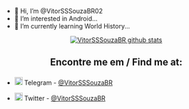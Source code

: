 - 👋 Hi, I’m @VitorSSSouzaBR02
- 👀 I’m interested in Android...
- 🌱 I’m currently learning World History...

[<p align="center">![ VitorSSSouzaBR github stats](https://github-readme-stats.vercel.app/api?username=VitorSSSouzaBR&show_icons=true&include_all_commits=false&bg_color=90,29ABE2,4F00BC&title_color=fff&text_color=fff&icon_color=00FFFF&border_color=00FFFF&&border_radius=20&count_private=true)</p>](https://github.com/VitorSSSouzaBRO2)


## <p align="center"> Encontre me em / Find me at:</p>

- <img src="https://www.vectorlogo.zone/logos/telegram/telegram-icon.svg" alt="Telegram" width="18"/> Telegram - [@VitorSSSouzaBR](https://t.me/VTRSSSOUZA)

- <img src="https://www.vectorlogo.zone/logos/twitter/twitter-icon.svg" alt="Twitter" width="18"/> Twitter - [@VitorSSSouzaBR](https://twitter.com/VitorSSSouzaBR?s=09)


<!---
VitorSSSouzaBR02/VitorSSSouzaBR02 is a ✨ special ✨ repository because its `README.md` (this file) appears on your GitHub profile.
You can click the Preview link to take a look at your changes.
--->
